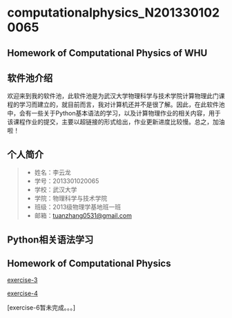 #  computationalphysics_N2013301020065
##  Homework of Computational Physics of WHU

## 软件池介绍  
  欢迎来到我的软件池，此软件池是为武汉大学物理科学与技术学院计算物理此门课程的学习而建立的，就目前而言，我对计算机还并不是很了解。因此，在此软件池中，会有一些关于Python基本语法的学习，以及计算物理作业的相关内容，用于该课程作业的提交，主要以超链接的形式给出，作业更新进度比较慢。总之，加油啦！

## 个人简介
> * 姓名：李云龙
> * 学号：2013301020065
> * 学校：武汉大学
> * 学院：物理科学与技术学院
> * 班级：2013级物理学基地班一班
> * 邮箱：tuanzhang0531@gmail.com 

## Python相关语法学习





## Homework of Computational Physics
[exercise-3](https://github.com/Tuanzhang0531/computationalphysics_N2013301020065/blob/master/exercise_3)

[exercise-4](https://github.com/Tuanzhang0531/computationalphysics_N2013301020065/tree/master/CHAPTER-one/chapter-one-problem-1)

[exercise-6暂未完成。。。]
